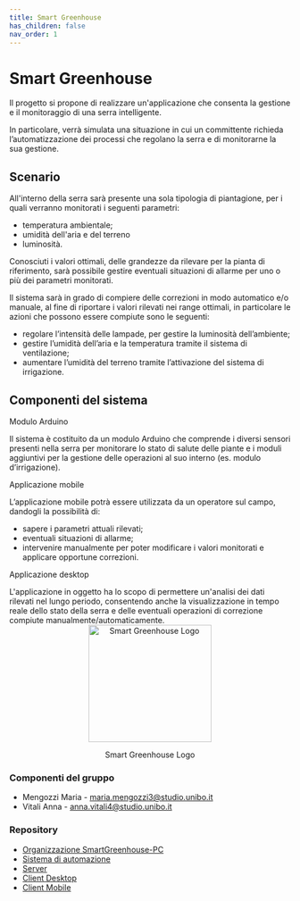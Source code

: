```yaml
---
title: Smart Greenhouse
has_children: false
nav_order: 1
---
```


# Smart Greenhouse

Il progetto si propone di realizzare un'applicazione che consenta la gestione e il monitoraggio di una serra intelligente.

In particolare, verrà simulata una situazione in cui un committente richieda l’automatizzazione dei processi che regolano la serra e di monitorarne la sua gestione.

## Scenario
All'interno della serra sarà presente una sola tipologia di piantagione, per i quali verranno monitorati i seguenti parametri:

- temperatura ambientale;
- umidità dell'aria e del terreno
- luminosità.

Conosciuti i valori ottimali, delle grandezze da rilevare per la pianta di riferimento, sarà possibile gestire eventuali situazioni di allarme per uno o più dei parametri monitorati.

Il sistema sarà in grado di compiere delle correzioni in modo automatico e/o manuale, al fine di riportare i valori rilevati nei range ottimali, in particolare le azioni che possono essere compiute sono le seguenti:

- regolare l’intensità delle lampade, per gestire la luminosità dell’ambiente;
- gestire l’umidità dell’aria e la temperatura tramite il sistema di ventilazione;
- aumentare l’umidità del terreno tramite l’attivazione del sistema di irrigazione.

## Componenti del sistema
<p>Modulo Arduino</p>
Il sistema è costituito da un modulo Arduino che comprende i diversi sensori presenti nella serra per monitorare lo stato di salute delle piante e i moduli aggiuntivi per la gestione delle operazioni al suo interno (es. modulo d’irrigazione).

<p>Applicazione mobile</p>
L’applicazione mobile potrà essere utilizzata da un operatore sul campo, dandogli la possibilità di:

- sapere i parametri attuali rilevati;
- eventuali situazioni di allarme;
- intervenire manualmente per poter modificare i valori monitorati e applicare opportune correzioni.

<p>Applicazione desktop</p>
L'applicazione in oggetto ha lo scopo di permettere un'analisi dei dati rilevati nel lungo periodo, consentendo anche la visualizzazione in tempo reale dello stato della serra e delle eventuali operazioni di correzione compiute manualmente/automaticamente.

<div align="center">
<img src="img/smartgh.png" alt="Smart Greenhouse Logo"  width="220px" height="210px">
<p align="center">Smart Greenhouse Logo</p>
</div>

### Componenti del gruppo
- Mengozzi Maria  - <maria.mengozzi3@studio.unibo.it>
- Vitali Anna  - <anna.vitali4@studio.unibo.it>

### Repository
- [Organizzazione SmartGreenhouse-PC](https://github.com/SmartGreenhouse-PC)
- [Sistema di automazione](https://github.com/SmartGreenhouse-PC/ArduinoSensor)
- [Server](https://github.com/SmartGreenhouse-PC/Server)
- [Client Desktop](https://github.com/SmartGreenhouse-PC/ClientDesktop)
- [Client Mobile](https://github.com/SmartGreenhouse-PC/ClientMobile)
